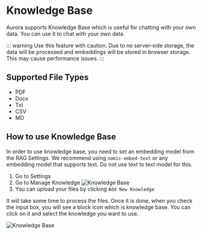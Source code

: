 # Knowledge Base

Aurora supports Knowledge Base which is useful for chatting with your own data. You can use it to chat with your own data.

::: warning
Use this feature with caution. Due to no server-side storage, the data will be processed and embeddings will be stored in browser storage. This may cause performance issues.
:::

## Supported File Types

- PDF
- Docx
- Txt
- CSV
- MD

## How to use Knowledge Base  

In order to use knowledge base, you need to set an embedding model from the RAG Settings. We recommend using `nomic-embed-text` or any embedding model that supports text. Do not use text to text model for this. 

1. Go to Settings
2. Go to Manage Knowledge
![Knowledge Base](https://pub-35424b4473484be483c0afa08c69e7da.r2.dev/Screenshot%202025-02-19%20210054.png)
3. You can upload your files by clicking `Add New Knowledge`

It will take some time to process the files. Once it is done, when you check the input box, you will see a block icon which is knowledge base. You can click on it and select the knowledge you want to use.

![Knowledge Base](https://pub-35424b4473484be483c0afa08c69e7da.r2.dev/Screenshot%202025-02-19%20210300.png)